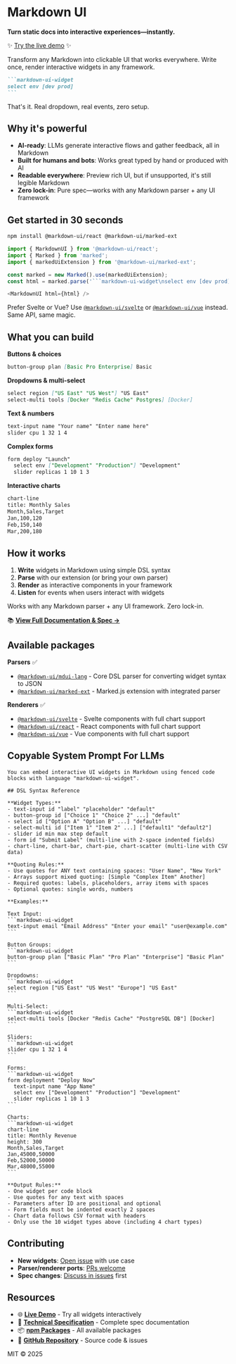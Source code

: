 # Markdown UI
**Turn static docs into interactive experiences—instantly.**

✨ [Try the live demo](https://markdown-ui.com/) ✨

Transform any Markdown into clickable UI that works everywhere. Write once, render interactive widgets in any framework.

````markdown
```markdown-ui-widget
select env [dev prod]
```
````

That's it. Real dropdown, real events, zero setup.

## Why it's powerful

- **AI-ready**: LLMs generate interactive flows and gather feedback, all in Markdown
- **Built for humans and bots**: Works great typed by hand or produced with AI
- **Readable everywhere**: Preview rich UI, but if unsupported, it's still legible Markdown
- **Zero lock-in**: Pure spec—works with any Markdown parser + any UI framework

## Get started in 30 seconds

```bash
npm install @markdown-ui/react @markdown-ui/marked-ext
```

```javascript
import { MarkdownUI } from '@markdown-ui/react';
import { Marked } from 'marked';
import { markedUiExtension } from '@markdown-ui/marked-ext';

const marked = new Marked().use(markedUiExtension);
const html = marked.parse('```markdown-ui-widget\nselect env [dev prod]\n```');

<MarkdownUI html={html} />
```

Prefer Svelte or Vue? Use [`@markdown-ui/svelte`](https://www.npmjs.com/package/@markdown-ui/svelte) or [`@markdown-ui/vue`](https://www.npmjs.com/package/@markdown-ui/vue) instead. Same API, same magic.

## What you can build

**Buttons & choices**
```markdown
button-group plan [Basic Pro Enterprise] Basic
```

**Dropdowns & multi-select** 
```markdown
select region ["US East" "US West"] "US East"
select-multi tools [Docker "Redis Cache" Postgres] [Docker]
```

**Text & numbers**
```markdown
text-input name "Your name" "Enter name here"
slider cpu 1 32 1 4
```

**Complex forms**
```markdown
form deploy "Launch"
  select env ["Development" "Production"] "Development"
  slider replicas 1 10 1 3
```

**Interactive charts**
```markdown
chart-line
title: Monthly Sales
Month,Sales,Target
Jan,100,120
Feb,150,140
Mar,200,180
```

## How it works

1. **Write** widgets in Markdown using simple DSL syntax
2. **Parse** with our extension (or bring your own parser)  
3. **Render** as interactive components in your framework
4. **Listen** for events when users interact with widgets

Works with any Markdown parser + any UI framework. Zero lock-in.

📚 **[View Full Documentation & Spec →](https://markdown-ui.com/spec)**

## Available packages

**Parsers** ✅
- [`@markdown-ui/mdui-lang`](https://www.npmjs.com/package/@markdown-ui/mdui-lang) - Core DSL parser for converting widget syntax to JSON
- [`@markdown-ui/marked-ext`](https://www.npmjs.com/package/@markdown-ui/marked-ext) - Marked.js extension with integrated parser

**Renderers** ✅  
- [`@markdown-ui/svelte`](https://www.npmjs.com/package/@markdown-ui/svelte) - Svelte components with full chart support
- [`@markdown-ui/react`](https://www.npmjs.com/package/@markdown-ui/react) - React components with full chart support
- [`@markdown-ui/vue`](https://www.npmjs.com/package/@markdown-ui/vue) - Vue components with full chart support


## Copyable System Prompt For LLMs

````text
You can embed interactive UI widgets in Markdown using fenced code blocks with language "markdown-ui-widget".

## DSL Syntax Reference

**Widget Types:**
- text-input id "label" "placeholder" "default"
- button-group id ["Choice 1" "Choice 2" ...] "default"
- select id ["Option A" "Option B" ...] "default"  
- select-multi id ["Item 1" "Item 2" ...] ["default1" "default2"]
- slider id min max step default
- form id "Submit Label" (multi-line with 2-space indented fields)
- chart-line, chart-bar, chart-pie, chart-scatter (multi-line with CSV data)

**Quoting Rules:**
- Use quotes for ANY text containing spaces: "User Name", "New York"
- Arrays support mixed quoting: [Simple "Complex Item" Another]
- Required quotes: labels, placeholders, array items with spaces
- Optional quotes: single words, numbers

**Examples:**

Text Input:
```markdown-ui-widget
text-input email "Email Address" "Enter your email" "user@example.com"
```

Button Groups:
```markdown-ui-widget
button-group plan ["Basic Plan" "Pro Plan" "Enterprise"] "Basic Plan"
```

Dropdowns:
```markdown-ui-widget
select region ["US East" "US West" "Europe"] "US East"
```

Multi-Select:
```markdown-ui-widget
select-multi tools [Docker "Redis Cache" "PostgreSQL DB"] [Docker]
```

Sliders:
```markdown-ui-widget
slider cpu 1 32 1 4
```

Forms:
```markdown-ui-widget
form deployment "Deploy Now"
  text-input name "App Name"
  select env ["Development" "Production"] "Development"
  slider replicas 1 10 1 3
```

Charts:
```markdown-ui-widget
chart-line
title: Monthly Revenue
height: 300
Month,Sales,Target
Jan,45000,50000
Feb,52000,50000
Mar,48000,55000
```

**Output Rules:**
- One widget per code block
- Use quotes for any text with spaces
- Parameters after ID are positional and optional
- Form fields must be indented exactly 2 spaces
- Chart data follows CSV format with headers
- Only use the 10 widget types above (including 4 chart types)
````

## Contributing

- **New widgets**: [Open issue](https://github.com/BlueprintDesignLab/markdown-ui/issues/new) with use case
- **Parser/renderer ports**: [PRs welcome](https://github.com/BlueprintDesignLab/markdown-ui/pulls)
- **Spec changes**: [Discuss in issues](https://github.com/BlueprintDesignLab/markdown-ui/issues) first

## Resources

- 🌐 **[Live Demo](https://markdown-ui.com/)** - Try all widgets interactively
- 📖 **[Technical Specification](https://markdown-ui.com/spec)** - Complete spec documentation
- 📦 **[npm Packages](https://www.npmjs.com/search?q=%40markdown-ui)** - All available packages
- 🐙 **[GitHub Repository](https://github.com/BlueprintDesignLab/markdown-ui)** - Source code & issues

MIT © 2025
